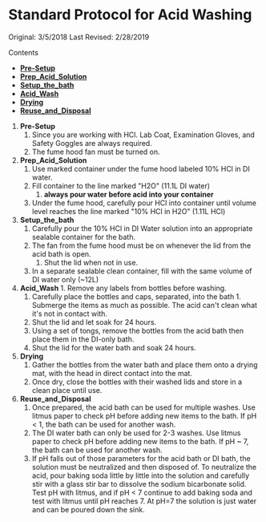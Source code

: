 # Standard Protocol for Acid Washing

Original: 3/5/2018
Last Revised: 2/28/2019

Contents
- [**Pre-Setup**](#Pre-Setup)
- [**Prep_Acid_Solution**](#Prep_Acid_Solution)
- [**Setup_the_bath**](#Setup_the_bath)
- [**Acid_Wash**](#Acid_Wash) 
- [**Drying**](#Drying) 
- [**Reuse_and_Disposal**](#Reuse_and_Disposal)
 

1. <a name="Pre-Setup"></a> **Pre-Setup**
	1. Since you are working with HCl. Lab Coat, Examination Gloves, and Safety Goggles are always required.
	1. The fume hood fan must be turned on. 
2. <a name="Prep_Acid_Solution"></a> **Prep_Acid_Solution**
	1. Use marked container under the fume hood labeled 10% HCl in DI water.
	1. Fill container to the line marked "H2O" (11.1L DI water)
		1. **always pour water before acid into your container**
	1. Under the fume hood, carefully pour HCl into container until volume level reaches the line marked "10% HCl in H2O" (1.11L HCl)
3. <a name="Setup_the_bath"></a> **Setup_the_bath**
	1. Carefully pour the 10% HCl in DI Water solution into an appropriate sealable container for the bath.
	1. The fan from the fume hood must be on whenever the lid from the acid bath is open.
		  1. Shut the lid when not in use.
	1. In a separate sealable clean container, fill with the same volume of DI water only (~12L)
4. <a name="Acid_Wash"></a> **Acid_Wash**
    	1. Remove any labels from bottles before washing.
	1. Carefully place the bottles and caps, separated, into the bath 
           1. Submerge the items as much as possible.  The acid can't clean what it's not in contact with.
	1. Shut the lid and let soak for 24 hours.
	1. Using a set of tongs, remove the bottles from the acid bath then place them in the DI-only bath.
	1. Shut the lid for the water bath and soak 24 hours.
5. <a name="Drying"></a> **Drying**
	1. Gather the bottles from the water bath and place them onto a drying mat, with the head in direct contact into the mat.
	1. Once dry, close the bottles with their washed lids and store in a clean place until use.
6. <a name="Reuse_and_Disposal"></a> **Reuse_and_Disposal**
	1. Once prepared, the acid bath can be used for multiple washes.  Use litmus paper to check pH before adding new items to the bath.  If pH < 1, the bath can be used for another wash.
	1. The DI water bath can only be used for 2-3 washes.  Use litmus paper to check pH before adding new items to the bath.  If pH ~ 7, the bath can be used for another wash.
	1. If pH falls out of those parameters for the acid bath or DI bath, the solution must be neutralized and then disposed of.  To neutralize the acid, pour baking soda little by little into the solution and carefully stir with a glass stir bar to dissolve the sodium bicarbonate solid.  Test pH with litmus, and if pH < 7 continue to add baking soda and test with litmus until pH reaches 7.  At pH=7 the solution is just water and can be poured down the sink.
	
